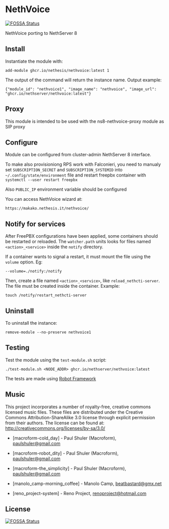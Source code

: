 # NethVoice
[![FOSSA Status](https://app.fossa.com/api/projects/git%2Bgithub.com%2FAmygos%2Fns8-nethvoice.svg?type=shield)](https://app.fossa.com/projects/git%2Bgithub.com%2FAmygos%2Fns8-nethvoice?ref=badge_shield)


NethVoice porting to NethServer 8

## Install

Instantiate the module with:

    add-module ghcr.io/nethesis/nethvoice:latest 1

The output of the command will return the instance name.
Output example:

    {"module_id": "nethvoice1", "image_name": "nethvoice", "image_url": "ghcr.io/nethserver/nethvoice:latest"}

## Proxy 

This module is intended to be used with the ns8-nethvoice-proxy module as SIP proxy

## Configure

Module can be configured from cluster-admin NethServer 8 interface.

To make also provisioniong RPS work with Falconieri, you need to manualy set `SUBSCRIPTION_SECRET` and `SUBSCRIPTION_SYSTEMID` into `~/.config/state/environment` 
file and restart freepbx container with `systemctl --user restart freepbx`

Also `PUBLIC_IP` environment variable should be configured

You can access NethVoice wizard at:
```
https://makako.nethesis.it/nethvoice/
```

## Notify for services

After FreePBX configurations have been applied, some containers should be restarted or reloaded.
The `watcher.path` units looks for files named `<action>_<service>` inside the `notify` directory.

If a container wants to signal a restart, it must mount the file using the `volume` option. Eg:
```
--volume=./notify:/notify
```

Then, create a file named `<action>_<service>`, like `reload_nethcti-server`.
The file must be created inside the container. Example:
```
touch /notify/restart_nethcti-server
```

## Uninstall

To uninstall the instance:

    remove-module --no-preserve nethvoice1

## Testing

Test the module using the `test-module.sh` script:


    ./test-module.sh <NODE_ADDR> ghcr.io/nethserver/nethvoice:latest

The tests are made using [Robot Framework](https://robotframework.org/)


## Music

This project incorporates a number of royalty-free, creative commons licensed music files. These files are distributed under the Creative Commons Attribution-ShareAlike 3.0 license through explicit permission from their authors. The license can be found at: http://creativecommons.org/licenses/by-sa/3.0/

* [macroform-cold_day] - Paul Shuler (Macroform), paulshuler@gmail.com

* [macroform-robot_dity] - Paul Shuler (Macroform), paulshuler@gmail.com

* [macroform-the_simplicity] - Paul Shuler (Macroform), paulshuler@gmail.com

* [manolo_camp-morning_coffee] - Manolo Camp, beatbastard@gmx.net

* [reno_project-system] - Reno Project, renoproject@hotmail.com


## License
[![FOSSA Status](https://app.fossa.com/api/projects/git%2Bgithub.com%2FAmygos%2Fns8-nethvoice.svg?type=large)](https://app.fossa.com/projects/git%2Bgithub.com%2FAmygos%2Fns8-nethvoice?ref=badge_large)